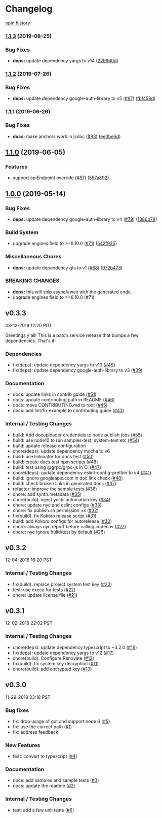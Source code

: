 # Changelog

[npm history][1]

[1]: https://www.npmjs.com/package/@google-cloud/rcloadenv?activeTab=versions

### [1.1.3](https://www.github.com/googleapis/nodejs-rcloadenv/compare/v1.1.2...v1.1.3) (2019-08-25)


### Bug Fixes

* **deps:** update dependency yargs to v14 ([229960d](https://www.github.com/googleapis/nodejs-rcloadenv/commit/229960d))

### [1.1.2](https://www.github.com/googleapis/nodejs-rcloadenv/compare/v1.1.1...v1.1.2) (2019-07-26)


### Bug Fixes

* **deps:** update dependency google-auth-library to v5 ([#97](https://www.github.com/googleapis/nodejs-rcloadenv/issues/97)) ([fbf458d](https://www.github.com/googleapis/nodejs-rcloadenv/commit/fbf458d))

### [1.1.1](https://www.github.com/googleapis/nodejs-rcloadenv/compare/v1.1.0...v1.1.1) (2019-06-26)


### Bug Fixes

* **docs:** make anchors work in jsdoc ([#93](https://www.github.com/googleapis/nodejs-rcloadenv/issues/93)) ([ee0be6d](https://www.github.com/googleapis/nodejs-rcloadenv/commit/ee0be6d))

## [1.1.0](https://www.github.com/googleapis/nodejs-rcloadenv/compare/v1.0.0...v1.1.0) (2019-06-05)


### Features

* support apiEndpoint override ([#87](https://www.github.com/googleapis/nodejs-rcloadenv/issues/87)) ([557a892](https://www.github.com/googleapis/nodejs-rcloadenv/commit/557a892))

## [1.0.0](https://www.github.com/googleapis/nodejs-rcloadenv/compare/v0.3.3...v1.0.0) (2019-05-14)


### Bug Fixes

* **deps:** update dependency google-auth-library to v4 ([#79](https://www.github.com/googleapis/nodejs-rcloadenv/issues/79)) ([1386b78](https://www.github.com/googleapis/nodejs-rcloadenv/commit/1386b78))


### Build System

* upgrade engines field to >=8.10.0 ([#71](https://www.github.com/googleapis/nodejs-rcloadenv/issues/71)) ([542f935](https://www.github.com/googleapis/nodejs-rcloadenv/commit/542f935))


### Miscellaneous Chores

* **deps:** update dependency gts to v1 ([#68](https://www.github.com/googleapis/nodejs-rcloadenv/issues/68)) ([972b473](https://www.github.com/googleapis/nodejs-rcloadenv/commit/972b473))


### BREAKING CHANGES

* **deps:** this will ship async/await with the generated code.
* upgrade engines field to >=8.10.0 (#71)

## v0.3.3

03-12-2019 12:20 PDT

Greetings y'all!  This is a patch service release that bumps a few dependencies.  That's it!

### Dependencies
- fix(deps): update dependency yargs to v13 ([#49](https://github.com/googleapis/nodejs-rcloadenv/pull/49))
- fix(deps): update dependency google-auth-library to v3 ([#39](https://github.com/googleapis/nodejs-rcloadenv/pull/39))

### Documentation
- docs: update links in contrib guide ([#51](https://github.com/googleapis/nodejs-rcloadenv/pull/51))
- docs: update contributing path in README ([#46](https://github.com/googleapis/nodejs-rcloadenv/pull/46))
- docs: move CONTRIBUTING.md to root ([#45](https://github.com/googleapis/nodejs-rcloadenv/pull/45))
- docs: add lint/fix example to contributing guide ([#43](https://github.com/googleapis/nodejs-rcloadenv/pull/43))

### Internal / Testing Changes
- build: Add docuploader credentials to node publish jobs ([#55](https://github.com/googleapis/nodejs-rcloadenv/pull/55))
- build: use node10 to run samples-test, system-test etc ([#54](https://github.com/googleapis/nodejs-rcloadenv/pull/54))
- build: update release configuration
- chore(deps): update dependency mocha to v6
- build: use linkinator for docs test ([#50](https://github.com/googleapis/nodejs-rcloadenv/pull/50))
- build: create docs test npm scripts ([#48](https://github.com/googleapis/nodejs-rcloadenv/pull/48))
- build: test using @grpc/grpc-js in CI ([#47](https://github.com/googleapis/nodejs-rcloadenv/pull/47))
- chore(deps): update dependency eslint-config-prettier to v4 ([#41](https://github.com/googleapis/nodejs-rcloadenv/pull/41))
- build: ignore googleapis.com in doc link check ([#40](https://github.com/googleapis/nodejs-rcloadenv/pull/40))
- build: check broken links in generated docs ([#37](https://github.com/googleapis/nodejs-rcloadenv/pull/37))
- refactor: improve the sample tests ([#36](https://github.com/googleapis/nodejs-rcloadenv/pull/36))
- chore: add synth.metadata ([#35](https://github.com/googleapis/nodejs-rcloadenv/pull/35))
- chore(build): inject yoshi automation key ([#34](https://github.com/googleapis/nodejs-rcloadenv/pull/34))
- chore: update nyc and eslint configs ([#33](https://github.com/googleapis/nodejs-rcloadenv/pull/33))
- chore: fix publish.sh permission +x ([#32](https://github.com/googleapis/nodejs-rcloadenv/pull/32))
- fix(build): fix Kokoro release script ([#31](https://github.com/googleapis/nodejs-rcloadenv/pull/31))
- build: add Kokoro configs for autorelease ([#30](https://github.com/googleapis/nodejs-rcloadenv/pull/30))
- chore: always nyc report before calling codecov ([#27](https://github.com/googleapis/nodejs-rcloadenv/pull/27))
- chore: nyc ignore build/test by default ([#26](https://github.com/googleapis/nodejs-rcloadenv/pull/26))

## v0.3.2

12-04-2018 16:20 PST

### Internal / Testing Changes
- fix(build): replace project system test key ([#23](https://github.com/googleapis/nodejs-rcloadenv/pull/23))
- test: use execa for tests ([#22](https://github.com/googleapis/nodejs-rcloadenv/pull/22))
- chore: update license file ([#21](https://github.com/googleapis/nodejs-rcloadenv/pull/21))

## v0.3.1

12-02-2018 22:02 PST

### Internal / Testing Changes
- chore(deps): update dependency typescript to ~3.2.0 ([#16](https://github.com/googleapis/nodejs-rcloadenv/pull/16))
- fix(deps): update dependency yargs to v12 ([#17](https://github.com/googleapis/nodejs-rcloadenv/pull/17))
- chore(build): Configure Renovate ([#12](https://github.com/googleapis/nodejs-rcloadenv/pull/12))
- fix(build): fix system key decryption ([#11](https://github.com/googleapis/nodejs-rcloadenv/pull/11))
- chore(build): add encrypted key ([#13](https://github.com/googleapis/nodejs-rcloadenv/pull/13))

## v0.3.0

11-29-2018 23:18 PST

### Bug fixes
- fix: drop usage of got and support node 6 ([#5](https://github.com/googleapis/nodejs-rcloadenv/pull/5))
- fix: use the correct path ([#1](https://github.com/googleapis/nodejs-rcloadenv/pull/1))
- fix: address feedback

### New Features
- feat: convert to typescript ([#4](https://github.com/googleapis/nodejs-rcloadenv/pull/4))

### Documentation
- docs: add samples and sample tests ([#3](https://github.com/googleapis/nodejs-rcloadenv/pull/3))
- docs: update the readme ([#2](https://github.com/googleapis/nodejs-rcloadenv/pull/2))

### Internal / Testing Changes
- test: add a few unit tests ([#6](https://github.com/googleapis/nodejs-rcloadenv/pull/6))
